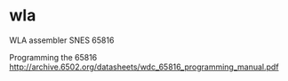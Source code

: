 # wla
WLA assembler SNES 65816

Programming the 65816
http://archive.6502.org/datasheets/wdc_65816_programming_manual.pdf

